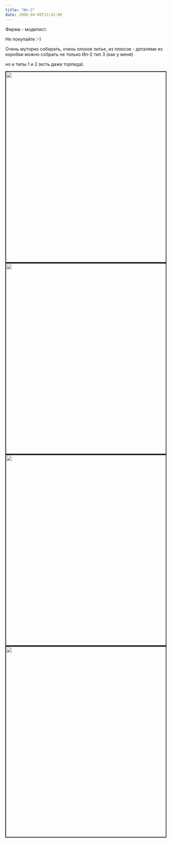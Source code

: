 ```yaml
---
title: "Ил-2"
date: 2008-04-08T13:42:00
---
```


Фирма - моделист.

Не покупайте :-)

Очень муторно собирать, очень плохое литье, из плюсов - деталями из коробки можно собрать не только Ил-2 тип 3 (как у меня)

но и типы 1 и 2 (есть даже торпеда).

<lj-cut text="Как всегда под катом">

<IMG title="" src="http://pics.livejournal.com/fo2/pic/00039eyf" width=600 border=2>

<IMG title="" src="http://pics.livejournal.com/fo2/pic/0003axgr" width=600 border=2>

<IMG title="" src="http://pics.livejournal.com/fo2/pic/0003by05" width=600 border=2>

<IMG title="" src="http://pics.livejournal.com/fo2/pic/0003cag7" width=600 border=2>

